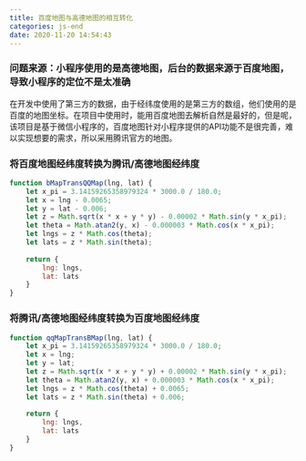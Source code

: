 ```yaml
---
title: 百度地图与高德地图的相互转化
categories: js-end
date: 2020-11-20 14:54:43
---
```


### 问题来源：小程序使用的是高德地图，后台的数据来源于百度地图，导致小程序的定位不是太准确
在开发中使用了第三方的数据，由于经纬度使用的是第三方的数组，他们使用的是百度的地图坐标。在项目中使用时，能用百度地图去解析自然是最好的，但是呢，该项目是基于微信小程序的，百度地图针对小程序提供的API功能不是很完善，难以实现想要的需求，所以采用腾讯官方的地图。
### 将百度地图经纬度转换为腾讯/高德地图经纬度

<!-- more -->
```javascript
function bMapTransQQMap(lng, lat) {
    let x_pi = 3.14159265358979324 * 3000.0 / 180.0;
    let x = lng - 0.0065;
    let y = lat - 0.006;
    let z = Math.sqrt(x * x + y * y) - 0.00002 * Math.sin(y * x_pi);
    let theta = Math.atan2(y, x) - 0.000003 * Math.cos(x * x_pi);
    let lngs = z * Math.cos(theta);
    let lats = z * Math.sin(theta);
    
    return {
        lng: lngs,
        lat: lats     
    }  
}
```
### 将腾讯/高德地图经纬度转换为百度地图经纬度
```javascript
function qqMapTransBMap(lng, lat) {
    let x_pi = 3.14159265358979324 * 3000.0 / 180.0;
    let x = lng;
    let y = lat;
    let z = Math.sqrt(x * x + y * y) + 0.00002 * Math.sin(y * x_pi);
    let theta = Math.atan2(y, x) + 0.000003 * Math.cos(x * x_pi);
    let lngs = z * Math.cos(theta) + 0.0065;
    let lats = z * Math.sin(theta) + 0.006;
   
    return {
        lng: lngs,
        lat: lats 
    } 
}
```
